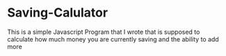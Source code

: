 # Saving-Calulator
This is a simple Javascript Program that I wrote that is supposed to calculate how much money you are currently saving and the ability to add more

